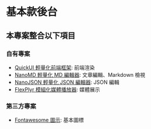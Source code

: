 # 基本款後台

## 本專案整合以下項目

### 自有專案

- [QuickUI 輕量化前端框架](https://github.com/pardnchiu/QuickUI): 前端渲染
- [NanoMD 輕量化 MD 編輯器](https://github.com/pardnchiu/NanoMD): 文章編輯、Markdown 檢視
- [NanoJSON 輕量化 JSON 編輯器](https://github.com/pardnchiu/NanoJSON): JSON 編輯
- [FlexPlyr 模組化媒體播放器](https://github.com/pardnchiu/FlexPlyr): 媒體展示

### 第三方專案

- [Fontawesome 圖示](https://fontawesome.com): 基本圖標
